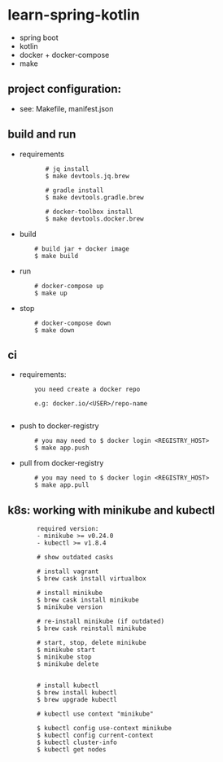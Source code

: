 # learn-spring-kotlin
- spring boot
- kotlin
- docker + docker-compose
- make

## project configuration:

- see: Makefile, manifest.json

## build and run 

- requirements
     ```
            # jq install
            $ make devtools.jq.brew
            
            # gradle install
            $ make devtools.gradle.brew
            
            # docker-toolbox install
            $ make devtools.docker.brew
     ```
    
- build
    ```
        # build jar + docker image
        $ make build
    ```
- run     
    ``` 
        # docker-compose up
        $ make up 
    ```
- stop     
    ```
        # docker-compose down
        $ make down         
    ```    

## ci
- requirements:
    ```
        you need create a docker repo
    
        e.g: docker.io/<USER>/repo-name
              
    ```    
- push to docker-registry
    ```
        # you may need to $ docker login <REGISTRY_HOST>
        $ make app.push         
    ```
- pull from docker-registry
    ```
        # you may need to $ docker login <REGISTRY_HOST>
        $ make app.pull         
    ```    
    
## k8s: working with minikube and kubectl
```
        required version: 
        - minikube >= v0.24.0
        - kubectl >= v1.8.4        
``` 


```
        # show outdated casks
        
        # install vagrant
        $ brew cask install virtualbox
        
        # install minikube
        $ brew cask install minikube
        $ minikube version
        
        # re-install minikube (if outdated)
        $ brew cask reinstall minikube
        
        # start, stop, delete minikube
        $ minikube start
        $ minikube stop
        $ minikube delete
        
        
        # install kubectl
        $ brew install kubectl
        $ brew upgrade kubectl
        
        # kubectl use context "minikube"
        
        $ kubectl config use-context minikube
        $ kubectl config current-context
        $ kubectl cluster-info
        $ kubectl get nodes
       
``` 
      
